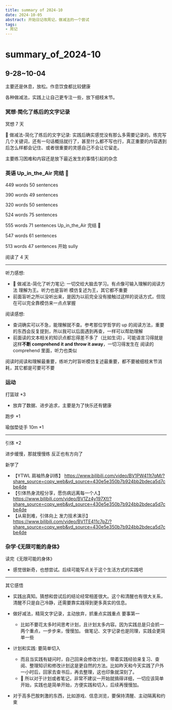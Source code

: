 ```yaml
---
title: summary of 2024-10
date: 2024-10-05
abstract: 开始日记改周记，做减法的一个尝试
tags: 
- 周记
---
```


# summary_of_2024-10

## 9-28~10-04

主要还是休息，放松。作息饮食都比较健康

各种做减法，实践上让自己更专注一些，放下细枝末节。

### 冥想·简化了练后的文字记录

冥想 7 天

🎇 做减法-简化了练后的文字记录: 实践后确实感觉没有那么多需要记录的。练完写几个关键词，还有一句话概括就行了，甚至什么都不写也行，真正重要的内容遇到后怎么样都会记住、或者很重要的灵感自己不会让它留走。

主要练习困难和内容还是放下最近发生的事情引起的杂念

### 英语 Up_in_the_Air 完结 🎉

449 words 50 sentences

390 words 49 sentences

320 words 50 sentences

524 words 75 sentences

555 words 71 sentences Up_in_the_Air 完结 🎉

547 words 61 sentences

513 words 47 sentences 开始 sully

阅读了 4 天

---

听力感想:

-   🎇 做减法-简化了听力笔记: 一切交给大脑去学习。有点像可输入理解的阅读方法 理解为王。听力也是盲听 模仿复述为王，其它都不重要
-   前面盲听之所以没听出来，是因为以前完全没有接触过这样的说话方式，但现在可以完全靠模仿来一点点掌握

阅读感想:

-   查词确实可以不急，能理解就不查。参考那位学哲学的 up 的阅读方法，重要的东西会反复提到，所以我可以后面遇到再查，一样可以帮助理解
-   前面读的文本相关的知识点都忘得差不多了（比如生词），可能语言习得就是这样**不断 comprehend it and throw it away**，一切习得发生在 阅读的 comprehend 里面，听力也类似

阅读时阅读和理解最重要，练听力时盲听模仿复述最重要，都不要被细枝末节消耗，其它都是可要可不要

### 运动

打篮球 \*3

-   放弃了数据、进步追求，主要是为了快乐还有健康

跑步 \*1

瑜伽垫徒手 10m \*1

---

引体 \*2

进步缓慢，那就慢慢练 反正也有方向了

新学了

-   【YTWL 肩袖热身训练】 https://www.bilibili.com/video/BV1PW411t7qM/?share_source=copy_web&vd_source=430e5e350b7b924bb2bdeca5d7cbe4de
-   【引体热身流程分享，愿伤病远离每一个人】 https://www.bilibili.com/video/BV1Zz4y197Xf/?share_source=copy_web&vd_source=430e5e350b7b924bb2bdeca5d7cbe4de
-   【从易到难，引体向上 发力技术演示】 https://www.bilibili.com/video/BV1TE411c7pZ/?share_source=copy_web&vd_source=430e5e350b7b924bb2bdeca5d7cbe4de

### 杂学·《无限可能的身体》

读完《无限可能的身体》

-   感觉很新奇，也想尝试。后续可能写点关于这个生活方式的实践吧

---

其它感悟

-   实践出真知。猜想和尝试后的结论经常相差很大。这个和清醒也有很大关系，清醒不只是自己冷静，还需要靠实践得到更多真实的信息。

-   做好减法，精简文字记录，主动放弃，抓重点实践重点 要事第一

    -   比如不要花太多时间思考计划，且计划太多内容。因为实践总是只会抓一两个重点，一步步来，慢慢加。 做笔记、文字记录也是同理，实践会更简单一些

-   计划和实践: 要简单切入

    -   而且当实践有疑问时，自己回来会修改计划，带着实践经验来复习、查阅、整理知识和修改计划这是更自然的方法。比如昨天和今天实践了户外一小时后，回家去查书后，再去整理，这也印象就深刻了。
    -   🎇 所以对于计划或者笔记，非常不建议一开始就搞得详细，一切应该简单开始，实践也是简单开始，方便实践和切入，后续再慢慢加。

-   对于高多巴胺刺激的东西，比如游戏、信息浏览，要保持清醒、主动隔离和约束
